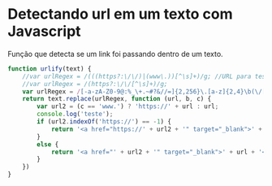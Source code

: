 # Detectando url em um texto com Javascript

Função que detecta se um link foi passando dentro de um texto.

```javascript
function urlify(text) {
    //var urlRegex = /(((https?:\/\/)|(www\.))[^\s]+)/g; //URL para testar local
    //var urlRegex = /(https?:\/\/[^\s]+)/g;
    var urlRegex = /[-a-zA-Z0-9@:%_\+.~#?&//=]{2,256}\.[a-z]{2,4}\b(\/[-a-zA-Z0-9@:%_\+.~#?&//=]*)?/gi; //URL .com.br
    return text.replace(urlRegex, function (url, b, c) {
        var url2 = (c == 'www.') ? 'https://' + url : url;
        console.log('teste');
        if (url2.indexOf('https://') == -1) {
            return '<a href="https://' + url2 + '" target="_blank">' + url + '</a>';
        }
        else {
            return '<a href="' + url2 + '" target="_blank">' + url + '</a>';   
        }
    })
}
```
